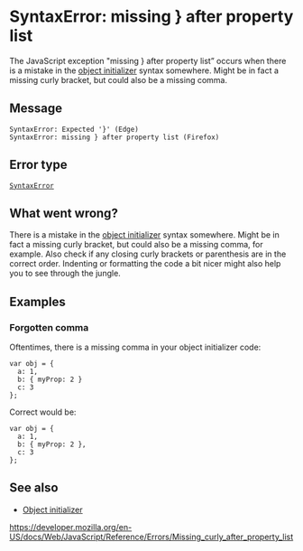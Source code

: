 SyntaxError: missing } after property list
==========================================

The JavaScript exception "missing } after property list” occurs when there is a mistake in the [object initializer](../operators/object_initializer) syntax somewhere. Might be in fact a missing curly bracket, but could also be a missing comma.

Message
-------

    SyntaxError: Expected '}' (Edge)
    SyntaxError: missing } after property list (Firefox)

Error type
----------

[`SyntaxError`](../global_objects/syntaxerror)

What went wrong?
----------------

There is a mistake in the [object initializer](../operators/object_initializer) syntax somewhere. Might be in fact a missing curly bracket, but could also be a missing comma, for example. Also check if any closing curly brackets or parenthesis are in the correct order. Indenting or formatting the code a bit nicer might also help you to see through the jungle.

Examples
--------

### Forgotten comma

Oftentimes, there is a missing comma in your object initializer code:

    var obj = {
      a: 1,
      b: { myProp: 2 }
      c: 3
    };

Correct would be:

    var obj = {
      a: 1,
      b: { myProp: 2 },
      c: 3
    };

See also
--------

-   [Object initializer](../operators/object_initializer)

<a href="https://developer.mozilla.org/en-US/docs/Web/JavaScript/Reference/Errors/Missing_curly_after_property_list" class="_attribution-link">https://developer.mozilla.org/en-US/docs/Web/JavaScript/Reference/Errors/Missing_curly_after_property_list</a>
